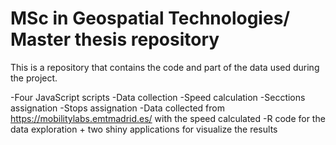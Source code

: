 # MSc in Geospatial Technologies/ Master thesis repository

This is a repository that contains the code and part of the data used during the project.

-Four JavaScript scripts
  -Data collection
  -Speed calculation
  -Secctions assignation
  -Stops assignation
-Data collected from https://mobilitylabs.emtmadrid.es/ with the speed calculated
-R code for the data exploration + two shiny applications for visualize the results

